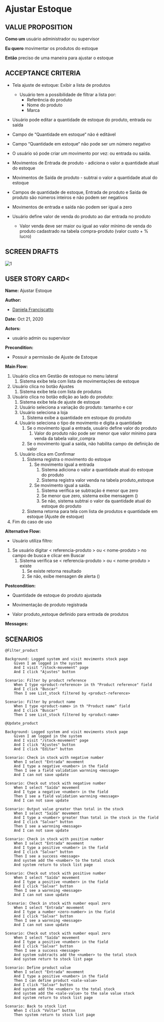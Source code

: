# Ajustar Estoque

## VALUE PROPOSITION

 **Como um** usuário administrador ou supervisor

 **Eu quero** movimentar os produtos do estoque

 **Então** preciso de uma maneira para ajustar o estoque

## ACCEPTANCE CRITERIA

- Tela ajuste de estoque: Exibir a lista de produtos
    - Usuário tem a possibilidade de filtrar a lista por:
        - Referência do produto
        - Nome do produto
        - Marca

- Usuário pode editar a quantidade de estoque do produto, entrada ou saída

- Campo de “Quantidade em  estoque“ não é editável

- Campo “Quantidade em  estoque“ não pode ser um número negativo

- O usuário só pode criar um movimento por vez: ou entrada ou saída.

- Movimentos de Entrada de produto - adiciona o valor a quantidade atual do estoque

- Movimentos de Saída de produto - subtrai o valor a quantidade atual do estoque

- Campos de quantidade de estoque, Entrada de produto e Saída de produto são números inteiros e não podem ser negativos

- Movimentos de entrada e saída não podem ser igual a zero

- Usuário define valor de venda do produto ao dar entrada no produto
    - Valor venda deve ser maior ou igual ao valor mínimo de venda do produto cadastrado na tabela compra-produto (valor custo + % lucro)

## SCREEN DRAFTS

![1](/img/must-ERP/ajustar-estoque.png)

## USER STORY CARD<

**Name:** Ajustar Estoque

**Author:** 

- [Daniela Franciscatto](https://github.com/danielaanjos) 

**Date:** Oct 21, 2020

**Actors:**  

- usuário admin ou supervisor

**Precondition:**

- Possuir a permissão de Ajuste de Estoque

**Main Flow:**

1. Usuário clica em Gestão de estoque no menu lateral
    1. Sistema exibe tela com lista de movimentações de estoque
2. Usuário clica no botão Ajustes
    1. Sistema exibe tela com lista de produtos 
3. Usuário  clica no botão edição ao lado do produto:
    1. Sistema exibe tela de ajuste de estoque
    2. Usuário seleciona a variação do produto: tamanho e cor
    3. Usuário seleciona a loja
        1. Sistema exibe a quantidade em estoque do produto
    4. Usuário seleciona o tipo de movimento e digita a quantidade
        1. Se o movimento igual a entrada, usuário define valor do produto
            1. Valor do produto não pode ser menor que valor mínimo para venda da tabela valor_compra
        2. Se o movimento igual a saída, não habilita campo de definição de valor
    5. Usuário clica em Confirmar
        1. Sistema registra o movimento do estoque 
            1. Se movimento igual a entrada
                1. Sistema adiciona o valor a quantidade atual do estoque do produto
                2. Sistema registra valor venda na tabela produto_estoque
            2. Se movimento igual a saída.
                1. Sistema verifica se subtração é menor que zero
                2. Se menor que zero, sistema exibe mensagem ()
                3. Se não, sistema subtrai o valor da quantidade atual do estoque do produto
        2. Sistema retorna para tela com lista de produtos e quantidade em estoque (Ajuste de estoque)
4. Fim do caso de uso

**Alternative Flow:**

- Usuário utiliza filtro:

1. Se usuário digitar < referencia-produto > ou < nome-produto > no campo de busca e clicar em Buscar
    1. Sistema verifica se < referencia-produto > ou < nome-produto > existe
        1. Se existe retorna resultado
        2. Se não, exibe mensagen de alerta ()

**Postcondition:**

- Quantidade de estoque do produto ajustada

- Movimentação de produto registrada

- Valor produto_estoque definido para entrada de produtos

**Messages:**



## SCENARIOS

```gherkin
@Filter_product

Background: Logged system and visit moviments stock page
    Given I am logged in the system
    And I visit "/stock-movement" page
    And I click "Ajustes" button

Scenario: Filter by product reference
    When I type <product-reference> in th "Product reference" field
    And I click "Buscar"
    Then I see List_stock filtered by <product-reference>

Scenario: Filter by product name
    When I type <product-name> in th "Product name" field
    And I click "Buscar"
    Then I see List_stock filtered by <product-name>
    
@Update_product

Background: Logged system and visit moviments stock page
    Given I am logged in the system
    And I visit "/stock-movement" page
    And I click "Ajustes" button
    And I click "Editar" button

Scenario: Check in stock with negative number
    When I select "Entrada" movement
    And I type a negative <number> in the field
    Then I see a field validation warnning <message>
    And I can not save update

Scenario: Check out stock with negative number
    When I select "Saída" movement
    And I type a negative <number> in the field
    Then I see a field validation warnning <message>
    And I can not save update

Scenario: Output value greater than total in the stock
    When I select "Saída" movement
    And I type a <number> greater than total in the stock in the field
    And I click "Salvar" button
    Then I see a warnning <message>
    And I can not save update

Scenario: Check in stock with positive number
    When I select "Entrada" movement
    And I type a positive <number> in the field
    And I click "Salvar" button
    Then I see a success <message>
    And system add the <number> to the total stock
    And system return to stock list page

Scenario: Check out stock with positive number
    When I select "Saída" movement
    And I type a positive <number> in the field
    And I click "Salvar" button
    Then I see a warnning <message>
    And I can not save update
 
 Scenario: Check in stock with number equal zero
    When I select "Entrada" movement
    And I type a number <zero-number> in the field
    And I click "Salvar" button
    Then I see a warnning <message>
    And I can not save update

Scenario: Check out stock with number equal zero
    When I select "Saída" movement
    And I type a positive <number> in the field
    And I click "Salvar" button
    Then I see a success <message>
    And system subtracts add the <number> to the total stock
    And system return to stock list page   
    
Scenario: Define product value
    When I select "Entrada" movement
    And I type a positive <number> in the field
    Then I can define product <sale-value>
    And I click "Salvar" button
    And system add the <number> to the total stock
    And system add the <sale-value> to the sale value stock
    And system return to stock list page
    
Scenario: Back to stock list
    When I click "Voltar" button
    Then system return to stock list page    
    
```